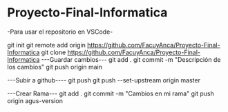 # Proyecto-Final-Informatica

-Para usar el repositorio en VSCode-

git init
git remote add origin https://github.com/FacuyAnca/Proyecto-Final-Informatica
git clone https://github.com/FacuyAnca/Proyecto-Final-Informatica
---Guardar cambios---
git add .
git commit -m "Descripción de los cambios"
git push origin main

---Subir a github----
git push
git push --set-upstream origin master


---Crear Rama---
git add .
git commit -m "Cambios en mi rama"
git push origin agus-version


